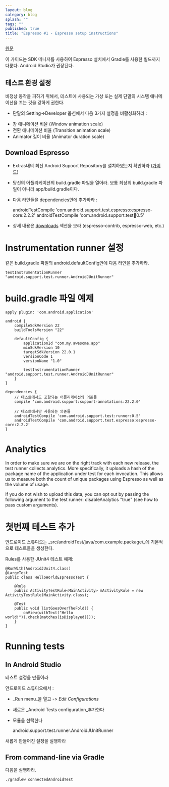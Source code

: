 ```yaml
---
layout: blog
category: blog
splash: ""
tags: ""
published: true
title: "Espresso #1 - Espresso setup instructions"
---
```

[원문](https://google.github.io/android-testing-support-library/docs/espresso/setup/index.html)

이 가이드는 SDK 메니저를 사용하여 Espresso 설치에서 Gradle를 사용한 빌드까지 다룬다. Android Studio가 권장된다.

## 테스트 환경 설정

비정상 동작을 피하기 위해서, 테스트에 사용되는 가상 또는 실제 단말의 시스템 애니메이션을 끄는 것을 강하게 권한다.

* 단말의 Setting->Developer 옵션에서 다음 3가지 설정을 비활성화하라 :
- 창 애니메이션 비율 (Window animation scale)
- 전환 애니메이션 비율 (Transition animation scale)
- Animator 길이 비율 (Animator duration scale)

## Download Espresso

* Extras내의 최신 Android Supoort Repository를 설치하였는지 확인하라 ([가이드](https://google.github.io/android-testing-support-library/downloads/index.html))
* 당신의 어플리케이션의 build.gradle 파일을 열어라. 보통 최상위 build.gradle 파일이 아니라 app/build.gradle이다.
* 다음 라인들을 dependencies안에 추가하라 :

	androidTestCompile 'com.android.support.test.espresso:espresso-core:2.2.2'
	androidTestCompile 'com.android.support.test:runner:0.5'

* 상세 내용은 [downloads](https://google.github.io/android-testing-support-library/downloads/index.html) 섹션을 보라 (espresso-contrib, espresso-web, etc.)

# Instrumentation runner 설정

같은 build.gradle 파일의 android.defaultConfig안에 다음 라인을 추가하라.

	testInstrumentationRunner "android.support.test.runner.AndroidJUnitRunner"

# build.gradle 파일 예제

    apply plugin: 'com.android.application'

    android {
        compileSdkVersion 22
        buildToolsVersion "22"

        defaultConfig {
            applicationId "com.my.awesome.app"
            minSdkVersion 10
            targetSdkVersion 22.0.1
            versionCode 1
            versionName "1.0"

            testInstrumentationRunner "android.support.test.runner.AndroidJUnitRunner"
        }
    }

    dependencies {
        // 테스트에서도 포함되는 어플리케이션의 의존들
        compile 'com.android.support:support-annotations:22.2.0'

        // 테스트에서만 사용되는 의존들
        androidTestCompile 'com.android.support.test:runner:0.5'
        androidTestCompile 'com.android.support.test.espresso:espresso-core:2.2.2'
    }

# Analytics

In order to make sure we are on the right track with each new release, the test runner collects analytics. More specifically, it uploads a hash of the package name of the application under test for each invocation. This allows us to measure both the count of unique packages using Espresso as well as the volume of usage.

If you do not wish to upload this data, you can opt out by passing the following argument to the test runner: disableAnalytics "true" (see how to pass custom arguments).

# 첫번째 테스트 추가

안드로이드 스튜디오는 _src/androidTest/java/com.example.package/_에 기본적으로 테스트들을 생성한다.

Rules를 사용한 JUnit4 테스트 예제:

    @RunWith(AndroidJUnit4.class)
    @LargeTest
    public class HelloWorldEspressoTest {

        @Rule
        public ActivityTestRule<MainActivity> mActivityRule = new ActivityTestRule(MainActivity.class);

        @Test
        public void listGoesOverTheFold() {
            onView(withText("Hello world!")).check(matches(isDisplayed()));
        }
    }

# Running tests

## In Android Studio

테스트 설정을 만들어라

안드로이드 스튜디오에서 :

* _Run menu_을 열고 -> _Edit Configurations_
* 새로운 _Android Tests configuration_추가한다
* 모듈을 선택한다

	android.support.test.runner.AndroidJUnitRunner
  
새롭게 만들어진 설정을 실행하라

## From command-line via Gradle

다음을 실행하라.

	./gradlew connectedAndroidTest